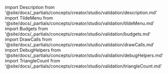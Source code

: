 import Description from '@site/docs/_partials/concepts/creator/studio/validation/description.md'
import TildeMenu from '@site/docs/_partials/concepts/creator/studio/validation/tildeMenu.md'
import Budgets from '@site/docs/_partials/concepts/creator/studio/validation/budgets.md'
import DrawCalls from '@site/docs/_partials/concepts/creator/studio/validation/drawCalls.md'
import DebugHelpers from '@site/docs/_partials/concepts/creator/studio/validation/debugHelpers.md'
import TriangleCount from '@site/docs/_partials/concepts/creator/studio/validation/triangleCount.md'

<Description />
<TildeMenu />
<Budgets />
<DrawCalls />
<TriangleCount />
<DebugHelpers />

